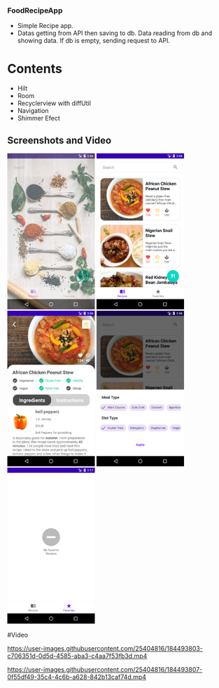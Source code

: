 ### FoodRecipeApp

- Simple Recipe app.
- Datas getting from API then saving to db. Data reading from db and showing data. If db is empty, sending request to API.

# Contents
- Hilt
- Room
- Recyclerview with diffUtil
- Navigation
- Shimmer Efect


## Screenshots and Video
<div>
 <img src="https://github.com/tugrulbo/FoodRecipeApp/blob/dev/Screenshot_20220813_150414.png" width="200"/>
<img src="https://github.com/tugrulbo/FoodRecipeApp/blob/dev/Screenshot_20220813_150424.png" width="200"/>
 <img src="https://github.com/tugrulbo/FoodRecipeApp/blob/dev/Screenshot_20220813_150429.png" width="200"/>
  <img src="https://github.com/tugrulbo/FoodRecipeApp/blob/dev/Screenshot_20220813_150459.png" width="200"/>
  <img src="https://github.com/tugrulbo/FoodRecipeApp/blob/dev/Screenshot_20220813_151752.png" width="200"/>
 </div>

#Video 

https://user-images.githubusercontent.com/25404816/184493803-c706351d-0d5d-4585-aba3-c4aa7f53fb3d.mp4

https://user-images.githubusercontent.com/25404816/184493807-0f55df49-35c4-4c6b-a628-842b13caf74d.mp4

